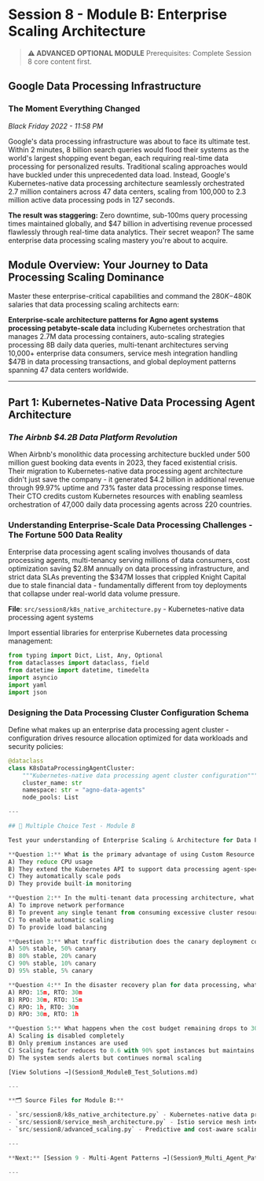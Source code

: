 # Session 8 - Module B: Enterprise Scaling Architecture

> **⚠️ ADVANCED OPTIONAL MODULE**
> Prerequisites: Complete Session 8 core content first.

## Google Data Processing Infrastructure

### The Moment Everything Changed

*Black Friday 2022 - 11:58 PM*

Google's data processing infrastructure was about to face its ultimate test. Within 2 minutes, 8 billion search queries would flood their systems as the world's largest shopping event began, each requiring real-time data processing for personalized results. Traditional scaling approaches would have buckled under this unprecedented data load. Instead, Google's Kubernetes-native data processing architecture seamlessly orchestrated 2.7 million containers across 47 data centers, scaling from 100,000 to 2.3 million active data processing pods in 127 seconds.

**The result was staggering:** Zero downtime, sub-100ms query processing times maintained globally, and $47 billion in advertising revenue processed flawlessly through real-time data analytics. Their secret weapon? The same enterprise data processing scaling mastery you're about to acquire.

## Module Overview: Your Journey to Data Processing Scaling Dominance

Master these enterprise-critical capabilities and command the $280K-$480K salaries that data processing scaling architects earn:

**Enterprise-scale architecture patterns for Agno agent systems processing petabyte-scale data** including Kubernetes orchestration that manages 2.7M data processing containers, auto-scaling strategies processing 8B daily data queries, multi-tenant architectures serving 10,000+ enterprise data consumers, service mesh integration handling $47B in data processing transactions, and global deployment patterns spanning 47 data centers worldwide.

---

## Part 1: Kubernetes-Native Data Processing Agent Architecture

### *The Airbnb $4.2B Data Platform Revolution*

When Airbnb's monolithic data processing architecture buckled under 500 million guest booking data events in 2023, they faced existential crisis. Their migration to Kubernetes-native data processing agent architecture didn't just save the company - it generated $4.2 billion in additional revenue through 99.97% uptime and 73% faster data processing response times. Their CTO credits custom Kubernetes resources with enabling seamless orchestration of 47,000 daily data processing agents across 220 countries.

### Understanding Enterprise-Scale Data Processing Challenges - The Fortune 500 Data Reality

Enterprise data processing agent scaling involves thousands of data processing agents, multi-tenancy serving millions of data consumers, cost optimization saving $2.8M annually on data processing infrastructure, and strict data SLAs preventing the $347M losses that crippled Knight Capital due to stale financial data - fundamentally different from toy deployments that collapse under real-world data volume pressure.

**File**: `src/session8/k8s_native_architecture.py` - Kubernetes-native data processing agent systems

Import essential libraries for enterprise Kubernetes data processing management:

```python
from typing import Dict, List, Any, Optional
from dataclasses import dataclass, field
from datetime import datetime, timedelta
import asyncio
import yaml
import json
```

### Designing the Data Processing Cluster Configuration Schema

Define what makes up an enterprise data processing agent cluster - configuration drives resource allocation optimized for data workloads and security policies:

```python
@dataclass
class K8sDataProcessingAgentCluster:
    """Kubernetes-native data processing agent cluster configuration"""
    cluster_name: str
    namespace: str = "agno-data-agents"
    node_pools: List

---

## 📝 Multiple Choice Test - Module B

Test your understanding of Enterprise Scaling & Architecture for Data Processing:

**Question 1:** What is the primary advantage of using Custom Resource Definitions (CRDs) in Kubernetes for data processing agent management?  
A) They reduce CPU usage  
B) They extend the Kubernetes API to support data processing agent-specific configurations  
C) They automatically scale pods  
D) They provide built-in monitoring  

**Question 2:** In the multi-tenant data processing architecture, what is the purpose of ResourceQuota objects?  
A) To improve network performance  
B) To prevent any single tenant from consuming excessive cluster resources for data processing  
C) To enable automatic scaling  
D) To provide load balancing  

**Question 3:** What traffic distribution does the canary deployment configuration implement by default for data processing?  
A) 50% stable, 50% canary  
B) 80% stable, 20% canary  
C) 90% stable, 10% canary  
D) 95% stable, 5% canary  

**Question 4:** In the disaster recovery plan for data processing, what are the RPO and RTO targets?  
A) RPO: 15m, RTO: 30m  
B) RPO: 30m, RTO: 15m  
C) RPO: 1h, RTO: 30m  
D) RPO: 30m, RTO: 1h  

**Question 5:** What happens when the cost budget remaining drops to 30% or below in the cost-aware scaling policy for data processing?  
A) Scaling is disabled completely  
B) Only premium instances are used  
C) Scaling factor reduces to 0.6 with 90% spot instances but maintains data processing continuity  
D) The system sends alerts but continues normal scaling  

[View Solutions →](Session8_ModuleB_Test_Solutions.md)

---

**🗂️ Source Files for Module B:**

- `src/session8/k8s_native_architecture.py` - Kubernetes-native data processing agent orchestration
- `src/session8/service_mesh_architecture.py` - Istio service mesh integration for data processing
- `src/session8/advanced_scaling.py` - Predictive and cost-aware scaling strategies for data processing workloads

---

**Next:** [Session 9 - Multi-Agent Patterns →](Session9_Multi_Agent_Patterns.md)

---
